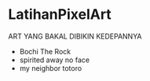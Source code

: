 # LatihanPixelArt

ART YANG BAKAL DIBIKIN KEDEPANNYA 
- Bochi The Rock
- spirited away no face 
- my neighbor totoro

